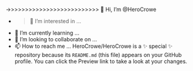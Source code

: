 ->>>>>>>>>>>>>>>>>>>>>>>>>> 👋 Hi, I’m @HeroCrowe
- >👀 I’m interested in ...
- 🌱 I’m currently learning ...
- 💞️ I’m looking to collaborate on ...
- 📫 How to reach me ...
HeroCrowe/HeroCrowe is a ✨ special ✨ repository because its `README.md` (this file) appears on your GitHub profile.
You can click the Preview link to take a look at your changes.
